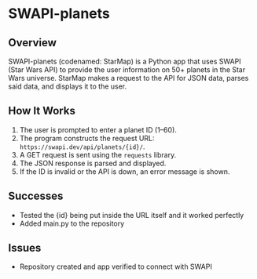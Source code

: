 # SWAPI-planets
## Overview
SWAPI-planets (codenamed: StarMap) is a Python app that uses SWAPI (Star Wars API) to provide the user information on 50+ planets in the Star Wars universe. StarMap makes a request to the API for JSON data, parses said data, and displays it to the user.
## How It Works
1. The user is prompted to enter a planet ID (1–60).  
2. The program constructs the request URL: `https://swapi.dev/api/planets/{id}/`.  
3. A GET request is sent using the `requests` library.  
4. The JSON response is parsed and displayed.  
5. If the ID is invalid or the API is down, an error message is shown.  
## Successes
 - Tested the {id} being put inside the URL itself and it worked perfectly
 - Added main.py to the repository
## Issues
 - Repository created and app verified to connect with SWAPI
